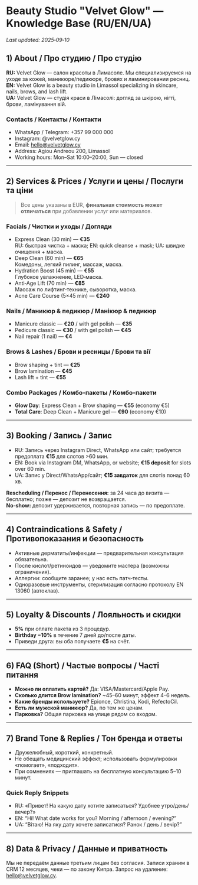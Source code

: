 # Beauty Studio "Velvet Glow" — Knowledge Base (RU/EN/UA)

_Last updated: 2025‑09‑10_

## 1) About / Про студию / Про студію
**RU:** Velvet Glow — салон красоты в Лимасоле. Мы специализируемся на уходе за кожей, маникюре/педикюре, бровях и ламинировании ресниц.  
**EN:** Velvet Glow is a beauty studio in Limassol specializing in skincare, nails, brows, and lash lift.  
**UA:** Velvet Glow — студія краси в Лімасолі: догляд за шкірою, нігті, брови, ламінування вій.

### Contacts / Контакты / Контакти
- WhatsApp / Telegram: +357 99 000 000  
- Instagram: @velvetglow.cy  
- Email: hello@velvetglow.cy  
- Address: Agiou Andreou 200, Limassol
- Working hours: Mon–Sat 10:00–20:00, Sun — closed

---

## 2) Services & Prices / Услуги и цены / Послуги та ціни
> Все цены указаны в EUR, **финальная стоимость может отличаться** при добавлении услуг или материалов.

### Facials / Чистки и уходы / Догляди
- Express Clean (30 min) — **€35**  
  RU: быстрая чистка + маска; EN: quick cleanse + mask; UA: швидке очищення + маска.
- Deep Clean (60 min) — **€65**  
  Комедоны, легкий пилинг, массаж, маска.
- Hydration Boost (45 min) — **€55**  
  Глубокое увлажнение, LED‑маска.
- Anti‑Age Lift (70 min) — **€85**  
  Массаж по лифтинг‑технике, сыворотка, маска.
- Acne Care Course (5×45 min) — **€240**

### Nails / Маникюр & педикюр / Манікюр & педикюр
- Manicure classic — **€20** / with gel polish — **€35**  
- Pedicure classic — **€30** / with gel polish — **€45**  
- Nail repair (1 nail) — **€4**

### Brows & Lashes / Брови и ресницы / Брови та вії
- Brow shaping + tint — **€25**  
- Brow lamination — **€45**  
- Lash lift + tint — **€55**

### Combo Packages / Комбо‑пакеты / Комбо‑пакети
- **Glow Day**: Express Clean + Brow shaping — **€55** (economy €5)  
- **Total Care**: Deep Clean + Manicure gel — **€90** (economy €10)

---

## 3) Booking / Запись / Запис
- RU: Запись через Instagram Direct, WhatsApp или сайт; требуется предоплата **€15** для слотов >60 мин.  
- EN: Book via Instagram DM, WhatsApp, or website; **€15 deposit** for slots over 60 min.  
- UA: Запис у Direct/WhatsApp/сайт; **€15 завдаток** для слотів понад 60 хв.

**Rescheduling / Перенос / Перенесення:** за 24 часа до визита — бесплатно; позже — депозит не возвращается.  
**No‑show:** депозит удерживается, повторная запись — по предоплате.

---

## 4) Contraindications & Safety / Противопоказания и безопасность
- Активные дерматиты/инфекции — предварительная консультация обязательна.  
- После кислот/ретиноидов — уведомите мастера (возможны ограничения).  
- Аллергии: сообщите заранее; у нас есть патч‑тесты.  
- Одноразовые инструменты, стерилизация согласно протоколу EN 13060 (автоклав).

---

## 5) Loyalty & Discounts / Лояльность и скидки
- **5%** при оплате пакета из 3 процедур.  
- **Birthday −10%** в течение 7 дней до/после даты.  
- Приведи друга: вы оба получаете **€5** на счёт.

---

## 6) FAQ (Short) / Частые вопросы / Часті питання
- **Можно ли оплатить картой?** Да: VISA/Mastercard/Apple Pay.  
- **Сколько длится Brow lamination?** ~45–60 минут, эффект 4–6 недель.  
- **Какие бренды используете?** Epionce, Christina, Kodi, RefectoCil.  
- **Есть ли мужской маникюр?** Да, по тем же ценам.  
- **Парковка?** Общая парковка на улице рядом со входом.

---

## 7) Brand Tone & Replies / Тон бренда и ответы
- Дружелюбный, короткий, конкретный.  
- Не обещать медицинский эффект; использовать формулировки «помогает», «подходит».  
- При сомнениях — приглашать на бесплатную консультацию 5–10 минут.

### Quick Reply Snippets
- RU: «Привет! На какую дату хотите записаться? Удобнее утро/день/вечер?»  
- EN: “Hi! What date works for you? Morning / afternoon / evening?”  
- UA: “Вітаю! На яку дату хочете записатися? Ранок / день / вечір?”

---

## 8) Data & Privacy / Данные и приватность
Мы не передаём данные третьим лицам без согласия. Записи храним в CRM 12 месяцев, чеки — по закону Кипра. Запрос на удаление: hello@velvetglow.cy.